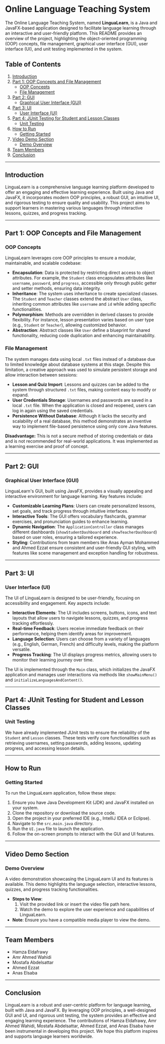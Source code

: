 # Online Language Teaching System

The Online Language Teaching System, named **LinguaLearn**, is a Java and JavaFX-based application designed to facilitate language learning through an interactive and user-friendly platform. This README provides an overview of the project, highlighting the object-oriented programming (OOP) concepts, file management, graphical user interface (GUI), user interface (UI), and unit testing implemented in the system.

##  Table of Contents


1. [Introduction](#introduction)  
2. [Part 1: OOP Concepts and File Management](#part-1-oop-concepts-and-file-management)  
   - [OOP Concepts](#oop-concepts)  
   - [File Management](#file-management)  
3. [Part 2: GUI](#part-2-gui)  
   - [Graphical User Interface (GUI)](#graphical-user-interface-gui)  
4. [Part 3: UI](#part-3-ui)  
   - [User Interface (UI)](#user-interface-ui)  
5. [Part 4: JUnit Testing for Student and Lesson Classes](#part-4-junit-testing-for-student-and-lesson-classes)  
   - [Unit Testing](#unit-testing)  
6. [How to Run](#how-to-run)  
   - [Getting Started](#getting-started)  
7. [Video Demo Section](#video-demo-section)  
   - [Demo Overview](#demo-overview)  
8. [Team Members](#team-members)  
9. [Conclusion](#conclusion)



---

## Introduction
LinguaLearn is a comprehensive language learning platform developed to offer an engaging and effective learning experience. Built using Java and JavaFX, it incorporates modern OOP principles, a robust GUI, an intuitive UI, and rigorous testing to ensure quality and usability. This project aims to support learners in mastering various languages through interactive lessons, quizzes, and progress tracking.

---

## Part 1: OOP Concepts and File Management

### OOP Concepts
LinguaLearn leverages core OOP principles to ensure a modular, maintainable, and scalable codebase:

- **Encapsulation**: Data is protected by restricting direct access to object attributes. For example, the `Student` class encapsulates attributes like `username`, `password`, and `progress`, accessible only through public getter and setter methods, ensuring data integrity.
- **Inheritance**: The system uses inheritance to create specialized classes. The `Student` and `Teacher` classes extend the abstract `User` class, inheriting common attributes like `username` and `id` while adding specific functionalities.
- **Polymorphism**: Methods are overridden in derived classes to provide flexibility. For instance, lesson presentation varies based on user type (e.g., `Student` or `Teacher`), allowing customized behavior.
- **Abstraction**: Abstract classes like `User` define a blueprint for shared functionality, reducing code duplication and enhancing maintainability.

### File Management

The system manages data using local `.txt` files instead of a database due to limited knowledge about database systems at this stage. Despite this limitation, a creative approach was used to simulate persistent storage and allow interaction between sessions:

- **Lesson and Quiz Import**: Lessons and quizzes can be added to the system through structured `.txt` files, making content easy to modify or expand.
- **User Credentials Storage**: Usernames and passwords are saved in a local `.txt` file. When the application is closed and reopened, users can log in again using the saved credentials.
- **Persistence Without Database**: Although it lacks the security and scalability of a real database, this method demonstrates an inventive way to implement file-based persistence using only core Java features.

**Disadvantage:** This is not a secure method of storing credentials or data and is not recommended for real-world applications. It was implemented as a learning exercise and proof of concept.

---

## Part 2: GUI

### Graphical User Interface (GUI)
LinguaLearn's GUI, built using JavaFX, provides a visually appealing and interactive environment for language learning. Key features include:

- **Customizable Learning Plans**: Users can create personalized lessons, set goals, and track progress through intuitive interfaces.
- **Interactive Tools**: The GUI offers vocabulary flashcards, grammar exercises, and pronunciation guides to enhance learning.
- **Dynamic Navigation**: The `ApplicationController` class manages different dashboards (`showStudentDashboard` and `showTeacherDashboard`) based on user roles, ensuring a tailored experience.
- **Styling**: Contributions from team members like Anas Ayman Mohammed and Ahmed Ezzat ensure consistent and user-friendly GUI styling, with features like scene management and exception handling for robustness.


---

## Part 3: UI

### User Interface (UI)
The UI of LinguaLearn is designed to be user-friendly, focusing on accessibility and engagement. Key aspects include:

- **Interactive Elements**: The UI includes screens, buttons, icons, and text layouts that allow users to navigate lessons, quizzes, and progress tracking effortlessly.
- **Real-time Feedback**: Users receive immediate feedback on their performance, helping them identify areas for improvement.
- **Language Selection**: Users can choose from a variety of languages (e.g., English, German, French) and difficulty levels, making the platform versatile.
- **Progress Tracking**: The UI displays progress metrics, allowing users to monitor their learning journey over time.

The UI is implemented through the `Main` class, which initializes the JavaFX application and manages user interactions via methods like `showMainMenu()` and `initializeLanguagesAndContent()`.


---

## Part 4: JUnit Testing for Student and Lesson Classes

### Unit Testing
We have already implemented JUnit tests to ensure the reliability of the `Student` and `Lesson` classes. These tests verify core functionalities such as retrieving usernames, setting passwords, adding lessons, updating progress, and accessing lesson details.


---

## How to Run

### Getting Started
To run the LinguaLearn application, follow these steps:

1. Ensure you have Java Development Kit (JDK) and JavaFX installed on your system.
2. Clone the repository or download the source code.
3. Open the project in your preferred IDE (e.g., IntelliJ IDEA or Eclipse).
4. Navigate to the `src.main.java` directory.
5. Run the `UI.java` file to launch the application.
6. Follow the on-screen prompts to interact with the GUI and UI features.


---

## Video Demo Section

### Demo Overview
A video demonstration showcasing the LinguaLearn UI and its features is available. This demo highlights the language selection, interactive lessons, quizzes, and progress tracking functionalities.

- **Steps to View**: 
  1. Visit the provided link or insert the video file path here.
  2. Watch the demo to explore the user experience and capabilities of LinguaLearn.
- **Note**: Ensure you have a compatible media player to view the demo.


---
## Team Members
- Hamza Eldafrawy
- Amr Ahmed Wahidi
- Mostafa Abdelsattar
- Ahmed Ezzat
- Anas Elsaba

---
## Conclusion
LinguaLearn is a robust and user-centric platform for language learning, built with Java and JavaFX. By leveraging OOP principles, a well-designed GUI and UI, and rigorous unit testing, the system provides an effective and engaging learning experience. The contributions of Hamza Eldafrawy, Amr Ahmed Wahidi, Mostafa Abdelsattar, Ahmed Ezzat, and Anas Elsaba have been instrumental in developing this project. We hope this platform inspires and supports language learners worldwide.

